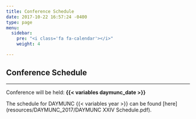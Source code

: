 ```yaml
---
title: Conference Schedule
date: 2017-10-22 16:57:24 -0400
type: page
menu:
  sidebar:
    pre: "<i class='fa fa-calendar'></i>"
    weight: 4

---
```

## Conference Schedule
---
Conference will be held: __{{< variables daymunc_date >}}__

The schedule for DAYMUNC {{< variables year >}} can be found [here](resources/DAYMUNC_2017/DAYMUNC XXIV Schedule.pdf).